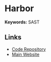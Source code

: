 # Harbor

<!--
https://github.com/aquasecurity/harbor-scanner-aqua
https://medium.com/@petr.ruzicka/harbor-cloud-native-registry-and-kubernetes-838c0937cd67
-->

**Keywords:** SAST

## Links

- [Code Repository](https://github.com/goharbor/harbor)
- [Main Website](https://goharbor.io/)
